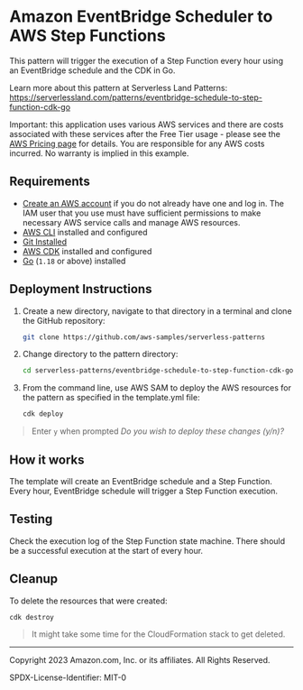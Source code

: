 # Amazon EventBridge Scheduler to AWS Step Functions

This pattern will trigger the execution of a Step Function every hour using an EventBridge schedule and the CDK in Go.

Learn more about this pattern at Serverless Land Patterns: https://serverlessland.com/patterns/eventbridge-schedule-to-step-function-cdk-go

Important: this application uses various AWS services and there are costs associated with these services after the Free Tier usage - please see the [AWS Pricing page](https://aws.amazon.com/pricing/) for details. You are responsible for any AWS costs incurred. No warranty is implied in this example.

## Requirements

* [Create an AWS account](https://portal.aws.amazon.com/gp/aws/developer/registration/index.html) if you do not already have one and log in. The IAM user that you use must have sufficient permissions to make necessary AWS service calls and manage AWS resources.
* [AWS CLI](https://docs.aws.amazon.com/cli/latest/userguide/install-cliv2.html) installed and configured
* [Git Installed](https://git-scm.com/book/en/v2/Getting-Started-Installing-Git)
* [AWS CDK](https://docs.aws.amazon.com/cdk/latest/guide/cli.html) installed and configured
* [Go](https://go.dev/dl/) (`1.18` or above) installed

## Deployment Instructions

1. Create a new directory, navigate to that directory in a terminal and clone the GitHub repository:
    ``` bash
    git clone https://github.com/aws-samples/serverless-patterns
    ```
2. Change directory to the pattern directory:
    ```bash
    cd serverless-patterns/eventbridge-schedule-to-step-function-cdk-go/cdk/
    ```
3. From the command line, use AWS SAM to deploy the AWS resources for the pattern as specified in the template.yml file:
    ```bash
    cdk deploy
    ```
> Enter `y` when prompted *Do you wish to deploy these changes (y/n)?*

## How it works

The template will create an EventBridge schedule and a Step Function. Every hour, EventBridge schedule will trigger a Step Function execution.

## Testing

Check the execution log of the Step Function state machine. There should be a successful execution at the start of every hour.

## Cleanup

To delete the resources that were created:

```
cdk destroy
```

> It might take some time for the CloudFormation stack to get deleted.


----
Copyright 2023 Amazon.com, Inc. or its affiliates. All Rights Reserved.

SPDX-License-Identifier: MIT-0
